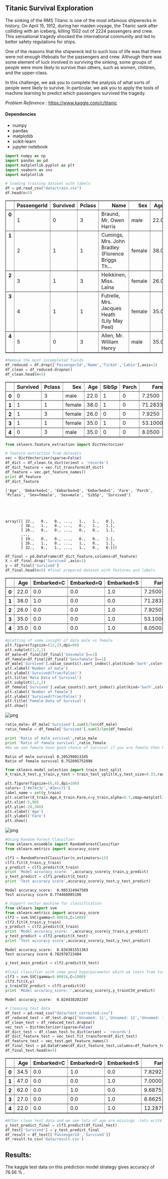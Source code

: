 
## Titanic Survival Exploration
The sinking of the RMS Titanic is one of the most infamous shipwrecks in history.  On April 15, 1912, during her maiden voyage, the Titanic sank after colliding with an iceberg, killing 1502 out of 2224 passengers and crew. This sensational tragedy shocked the international community and led to better safety regulations for ships.

One of the reasons that the shipwreck led to such loss of life was that there were not enough lifeboats for the passengers and crew. Although there was some element of luck involved in surviving the sinking, some groups of people were more likely to survive than others, such as women, children, and the upper-class.

In this challenge, we ask you to complete the analysis of what sorts of people were likely to survive. In particular, we ask you to apply the tools of machine learning to predict which passengers survived the tragedy.

*Problem Reference* : https://www.kaggle.com/c/titanic

#### Dependencies
* numpy
* pandas
* matplotlib
* scikit-learn
* jupyter notebook


```python
import numpy as np
import pandas as pd
import matplotlib.pyplot as plt
import seaborn as sns
import matplotlib
```


```python
# loading training dataset with labels
df = pd.read_csv("data/train.csv")
df.head(n=5)
```




<div>
<style>
    .dataframe thead tr:only-child th {
        text-align: right;
    }

    .dataframe thead th {
        text-align: left;
    }

    .dataframe tbody tr th {
        vertical-align: top;
    }
</style>
<table border="1" class="dataframe">
  <thead>
    <tr style="text-align: right;">
      <th></th>
      <th>PassengerId</th>
      <th>Survived</th>
      <th>Pclass</th>
      <th>Name</th>
      <th>Sex</th>
      <th>Age</th>
      <th>SibSp</th>
      <th>Parch</th>
      <th>Ticket</th>
      <th>Fare</th>
      <th>Cabin</th>
      <th>Embarked</th>
    </tr>
  </thead>
  <tbody>
    <tr>
      <th>0</th>
      <td>1</td>
      <td>0</td>
      <td>3</td>
      <td>Braund, Mr. Owen Harris</td>
      <td>male</td>
      <td>22.0</td>
      <td>1</td>
      <td>0</td>
      <td>A/5 21171</td>
      <td>7.2500</td>
      <td>NaN</td>
      <td>S</td>
    </tr>
    <tr>
      <th>1</th>
      <td>2</td>
      <td>1</td>
      <td>1</td>
      <td>Cumings, Mrs. John Bradley (Florence Briggs Th...</td>
      <td>female</td>
      <td>38.0</td>
      <td>1</td>
      <td>0</td>
      <td>PC 17599</td>
      <td>71.2833</td>
      <td>C85</td>
      <td>C</td>
    </tr>
    <tr>
      <th>2</th>
      <td>3</td>
      <td>1</td>
      <td>3</td>
      <td>Heikkinen, Miss. Laina</td>
      <td>female</td>
      <td>26.0</td>
      <td>0</td>
      <td>0</td>
      <td>STON/O2. 3101282</td>
      <td>7.9250</td>
      <td>NaN</td>
      <td>S</td>
    </tr>
    <tr>
      <th>3</th>
      <td>4</td>
      <td>1</td>
      <td>1</td>
      <td>Futrelle, Mrs. Jacques Heath (Lily May Peel)</td>
      <td>female</td>
      <td>35.0</td>
      <td>1</td>
      <td>0</td>
      <td>113803</td>
      <td>53.1000</td>
      <td>C123</td>
      <td>S</td>
    </tr>
    <tr>
      <th>4</th>
      <td>5</td>
      <td>0</td>
      <td>3</td>
      <td>Allen, Mr. William Henry</td>
      <td>male</td>
      <td>35.0</td>
      <td>0</td>
      <td>0</td>
      <td>373450</td>
      <td>8.0500</td>
      <td>NaN</td>
      <td>S</td>
    </tr>
  </tbody>
</table>
</div>




```python
#Remove the most incompleted fields 
df_reduced = df.drop(['PassengerId','Name','Ticket','Cabin'],axis=1)
df_clean = df_reduced.dropna()
df_clean.head(n=5)
```




<div>
<style>
    .dataframe thead tr:only-child th {
        text-align: right;
    }

    .dataframe thead th {
        text-align: left;
    }

    .dataframe tbody tr th {
        vertical-align: top;
    }
</style>
<table border="1" class="dataframe">
  <thead>
    <tr style="text-align: right;">
      <th></th>
      <th>Survived</th>
      <th>Pclass</th>
      <th>Sex</th>
      <th>Age</th>
      <th>SibSp</th>
      <th>Parch</th>
      <th>Fare</th>
      <th>Embarked</th>
    </tr>
  </thead>
  <tbody>
    <tr>
      <th>0</th>
      <td>0</td>
      <td>3</td>
      <td>male</td>
      <td>22.0</td>
      <td>1</td>
      <td>0</td>
      <td>7.2500</td>
      <td>S</td>
    </tr>
    <tr>
      <th>1</th>
      <td>1</td>
      <td>1</td>
      <td>female</td>
      <td>38.0</td>
      <td>1</td>
      <td>0</td>
      <td>71.2833</td>
      <td>C</td>
    </tr>
    <tr>
      <th>2</th>
      <td>1</td>
      <td>3</td>
      <td>female</td>
      <td>26.0</td>
      <td>0</td>
      <td>0</td>
      <td>7.9250</td>
      <td>S</td>
    </tr>
    <tr>
      <th>3</th>
      <td>1</td>
      <td>1</td>
      <td>female</td>
      <td>35.0</td>
      <td>1</td>
      <td>0</td>
      <td>53.1000</td>
      <td>S</td>
    </tr>
    <tr>
      <th>4</th>
      <td>0</td>
      <td>3</td>
      <td>male</td>
      <td>35.0</td>
      <td>0</td>
      <td>0</td>
      <td>8.0500</td>
      <td>S</td>
    </tr>
  </tbody>
</table>
</div>




```python
from sklearn.feature_extraction import DictVectorizer
```


```python
# feature extraction from datasets
vec = DictVectorizer(sparse=False)
df_dict = df_clean.to_dict(orient = 'records')
df_dict_feature = vec.fit_transform(df_dict)
df_feature = vec.get_feature_names()
print df_feature
df_dict_feature
```

    ['Age', 'Embarked=C', 'Embarked=Q', 'Embarked=S', 'Fare', 'Parch', 'Pclass', 'Sex=female', 'Sex=male', 'SibSp', 'Survived']
    




    array([[ 22.,   0.,   0., ...,   1.,   1.,   0.],
           [ 38.,   1.,   0., ...,   0.,   1.,   1.],
           [ 26.,   0.,   0., ...,   0.,   0.,   1.],
           ..., 
           [ 19.,   0.,   0., ...,   0.,   0.,   1.],
           [ 26.,   1.,   0., ...,   1.,   0.,   1.],
           [ 32.,   0.,   1., ...,   1.,   0.,   0.]])




```python
df_final = pd.DataFrame(df_dict_feature,columns=df_feature)
X = df_final.drop('Survived',axis=1)
y = df_final['Survived']
df_final.head(n=5) #final prepared dataset with features and labels
```




<div>
<style>
    .dataframe thead tr:only-child th {
        text-align: right;
    }

    .dataframe thead th {
        text-align: left;
    }

    .dataframe tbody tr th {
        vertical-align: top;
    }
</style>
<table border="1" class="dataframe">
  <thead>
    <tr style="text-align: right;">
      <th></th>
      <th>Age</th>
      <th>Embarked=C</th>
      <th>Embarked=Q</th>
      <th>Embarked=S</th>
      <th>Fare</th>
      <th>Parch</th>
      <th>Pclass</th>
      <th>Sex=female</th>
      <th>Sex=male</th>
      <th>SibSp</th>
      <th>Survived</th>
    </tr>
  </thead>
  <tbody>
    <tr>
      <th>0</th>
      <td>22.0</td>
      <td>0.0</td>
      <td>0.0</td>
      <td>1.0</td>
      <td>7.2500</td>
      <td>0.0</td>
      <td>3.0</td>
      <td>0.0</td>
      <td>1.0</td>
      <td>1.0</td>
      <td>0.0</td>
    </tr>
    <tr>
      <th>1</th>
      <td>38.0</td>
      <td>1.0</td>
      <td>0.0</td>
      <td>0.0</td>
      <td>71.2833</td>
      <td>0.0</td>
      <td>1.0</td>
      <td>1.0</td>
      <td>0.0</td>
      <td>1.0</td>
      <td>1.0</td>
    </tr>
    <tr>
      <th>2</th>
      <td>26.0</td>
      <td>0.0</td>
      <td>0.0</td>
      <td>1.0</td>
      <td>7.9250</td>
      <td>0.0</td>
      <td>3.0</td>
      <td>1.0</td>
      <td>0.0</td>
      <td>0.0</td>
      <td>1.0</td>
    </tr>
    <tr>
      <th>3</th>
      <td>35.0</td>
      <td>0.0</td>
      <td>0.0</td>
      <td>1.0</td>
      <td>53.1000</td>
      <td>0.0</td>
      <td>1.0</td>
      <td>1.0</td>
      <td>0.0</td>
      <td>1.0</td>
      <td>1.0</td>
    </tr>
    <tr>
      <th>4</th>
      <td>35.0</td>
      <td>0.0</td>
      <td>0.0</td>
      <td>1.0</td>
      <td>8.0500</td>
      <td>0.0</td>
      <td>3.0</td>
      <td>0.0</td>
      <td>1.0</td>
      <td>0.0</td>
      <td>0.0</td>
    </tr>
  </tbody>
</table>
</div>




```python
#plotting of some insight of data male vs female
plt.figure(figsize=(12,2),dpi=80)
plt.subplot(1,2,1)
df_male=df_final[df_final['Sex=male']==1]
df_female=df_final[df_final['Sex=female']==1]
df_male['Survived'].value_counts().sort_index().plot(kind='barh',color='#1abc9c')
plt.xlabel('Number of male')
plt.ylabel('Survived(True/False)')
plt.title('Male Data of Survival')
plt.subplot(1,2,2)
df_female['Survived'].value_counts().sort_index().plot(kind='barh',color='#e74c3c')
plt.xlabel('Number of female')
plt.ylabel('Survived(True/False)')
plt.title('Female Data of Survival')
plt.show()
```


![png](resources/output_7_0.png)



```python
ratio_male= df_male['Survived'].sum()/len(df_male)
ratio_female = df_female['Survived'].sum()/len(df_female)

print 'Ratio of male survival',ratio_male
print 'Ratio of female survival',ratio_female
#As we see female have good chance of survival if you are female then kudos !! sorry boys
```

    Ratio of male survival 0.205298013245
    Ratio of female survival 0.752895752896
    


```python
from sklearn.model_selection import train_test_split
X_train,X_test,y_train,y_test = train_test_split(X,y,test_size=0.33,random_state=42) 
```


```python
plt.figure(figsize=(6,4),dpi=100)
colors= ['#e74c3c','#2ecc71']
label_name = set(y_train)
plt.scatter(X_train.Age,X_train.Fare,c=y_train,alpha=0.7,cmap=matplotlib.colors.ListedColormap(colors))
plt.xlim(-5,90)
plt.ylim(-20,300)
plt.xlabel('Age')
plt.ylabel('Fare')
plt.show()
```


![png](resources/output_10_0.png)



```python
#Using Random Forest Classifier
from sklearn.ensemble import RandomForestClassifier
from sklearn.metrics import accuracy_score

clf1 = RandomForestClassifier(n_estimators=15)
clf1.fit(X_train,y_train)
y_predict = clf1.predict(X_train)
print 'Model accuracy_score: ',accuracy_score(y_train,y_predict)
y_test_predict = clf1.predict(X_test)
print 'Test accuracy score',accuracy_score(y_test,y_test_predict)
```

    Model accuracy_score:  0.985324947589
    Test accuracy score 0.774468085106
    


```python
# Support vector machine for classification
from sklearn import svm
from sklearn.metrics import accuracy_score
clf2 = svm.SVC(gamma=0.00016,C=1000)
clf2.fit(X_train,y_train)
y_predict = clf2.predict(X_train)
print 'Model accuracy_score: ',accuracy_score(y_train,y_predict)
y_test_predict = clf2.predict(X_test)
print 'Test accuracy score',accuracy_score(y_test,y_test_predict)
```

    Model accuracy_score:  0.834381551363
    Test accuracy score 0.782978723404
    


```python
y_test_main_predict = clf2.predict(X_test)
```


```python
#final classifier with some good hyperparameter which we learn from tuning
clf3 = svm.SVC(gamma=0.00016,C=1000)
clf3.fit(X,y)
y_trainCSV_predict = clf3.predict(X)
print 'Model accuracy_score: ',accuracy_score(y,y_trainCSV_predict)
```

    Model accuracy_score:  0.824438202247
    


```python
# Cleaning test data
df_test = pd.read_csv("data/test_corrected.csv")
df_reduced_test = df_test.drop(['Unnamed: 11','Unnamed: 12','Unnamed: 13','PassengerId','Name','Ticket','Cabin','Unnamed: 0'],axis=1)
df_clean_test = df_reduced_test.dropna()
vec_test = DictVectorizer(sparse=False)
df_dict_test = df_clean_test.to_dict(orient = 'records')
df_dict_feature_test = vec_test.fit_transform(df_dict_test)
df_feature_test = vec_test.get_feature_names()
df_final_test = pd.DataFrame(df_dict_feature_test,columns=df_feature_test)
df_final_test.head(n=5)
```




<div>
<style>
    .dataframe thead tr:only-child th {
        text-align: right;
    }

    .dataframe thead th {
        text-align: left;
    }

    .dataframe tbody tr th {
        vertical-align: top;
    }
</style>
<table border="1" class="dataframe">
  <thead>
    <tr style="text-align: right;">
      <th></th>
      <th>Age</th>
      <th>Embarked=C</th>
      <th>Embarked=Q</th>
      <th>Embarked=S</th>
      <th>Fare</th>
      <th>Parch</th>
      <th>Pclass</th>
      <th>Sex=female</th>
      <th>Sex=male</th>
      <th>SibSp</th>
    </tr>
  </thead>
  <tbody>
    <tr>
      <th>0</th>
      <td>34.5</td>
      <td>0.0</td>
      <td>1.0</td>
      <td>0.0</td>
      <td>7.8292</td>
      <td>0.0</td>
      <td>3.0</td>
      <td>0.0</td>
      <td>1.0</td>
      <td>0.0</td>
    </tr>
    <tr>
      <th>1</th>
      <td>47.0</td>
      <td>0.0</td>
      <td>0.0</td>
      <td>1.0</td>
      <td>7.0000</td>
      <td>0.0</td>
      <td>3.0</td>
      <td>1.0</td>
      <td>0.0</td>
      <td>1.0</td>
    </tr>
    <tr>
      <th>2</th>
      <td>62.0</td>
      <td>0.0</td>
      <td>1.0</td>
      <td>0.0</td>
      <td>9.6875</td>
      <td>0.0</td>
      <td>2.0</td>
      <td>0.0</td>
      <td>1.0</td>
      <td>0.0</td>
    </tr>
    <tr>
      <th>3</th>
      <td>27.0</td>
      <td>0.0</td>
      <td>0.0</td>
      <td>1.0</td>
      <td>8.6625</td>
      <td>0.0</td>
      <td>3.0</td>
      <td>0.0</td>
      <td>1.0</td>
      <td>0.0</td>
    </tr>
    <tr>
      <th>4</th>
      <td>22.0</td>
      <td>0.0</td>
      <td>0.0</td>
      <td>1.0</td>
      <td>12.2875</td>
      <td>1.0</td>
      <td>3.0</td>
      <td>1.0</td>
      <td>0.0</td>
      <td>1.0</td>
    </tr>
  </tbody>
</table>
</div>




```python
#After clean test data and we see lots of age are missings .lets write model for predicting age
y_test_predict_final = clf3.predict(df_final_test)
df_test['Survived'] = y_test_predict_final
df_result = df_test[['PassengerId','Survived']]
df_result.to_csv('data/result.csv')
```

## Results:
The kaggle test data on this prediction model strategy gives accuracy of 76.56 % . 
